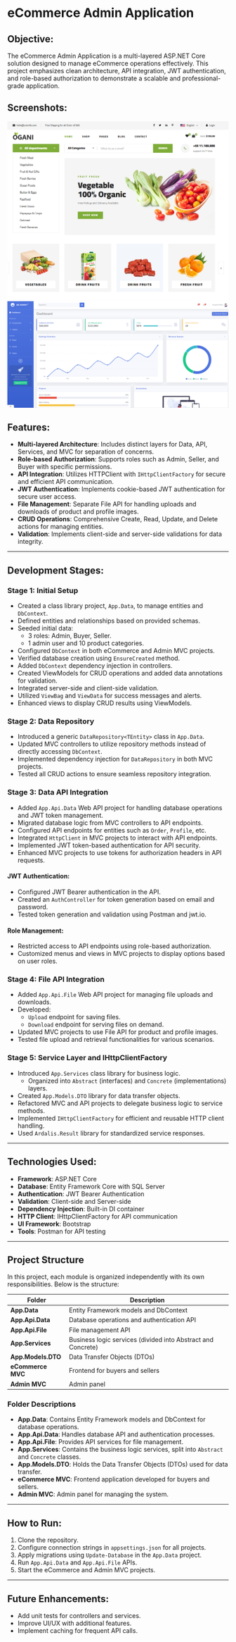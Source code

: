# eCommerce Admin Application

## Objective:
The eCommerce Admin Application is a multi-layered ASP.NET Core solution designed to manage eCommerce operations effectively. This project emphasizes clean architecture, API integration, JWT authentication, and role-based authorization to demonstrate a scalable and professional-grade application.

## Screenshots:
![eCommerce Website Screenshot](screenshot.png)
![Admin Website Screenshot](screenshot2.png)

## Features:
- **Multi-layered Architecture**: Includes distinct layers for Data, API, Services, and MVC for separation of concerns.
- **Role-based Authorization**: Supports roles such as Admin, Seller, and Buyer with specific permissions.
- **API Integration**: Utilizes HTTPClient with `IHttpClientFactory` for secure and efficient API communication.
- **JWT Authentication**: Implements cookie-based JWT authentication for secure user access.
- **File Management**: Separate File API for handling uploads and downloads of product and profile images.
- **CRUD Operations**: Comprehensive Create, Read, Update, and Delete actions for managing entities.
- **Validation**: Implements client-side and server-side validations for data integrity.

---

## Development Stages:

### Stage 1: Initial Setup
- Created a class library project, `App.Data`, to manage entities and `DbContext`.
- Defined entities and relationships based on provided schemas.
- Seeded initial data:
  - 3 roles: Admin, Buyer, Seller.
  - 1 admin user and 10 product categories.
- Configured `DbContext` in both eCommerce and Admin MVC projects.
- Verified database creation using `EnsureCreated` method.
- Added `DbContext` dependency injection in controllers.
- Created ViewModels for CRUD operations and added data annotations for validation.
- Integrated server-side and client-side validation.
- Utilized `ViewBag` and `ViewData` for success messages and alerts.
- Enhanced views to display CRUD results using ViewModels.

### Stage 2: Data Repository
- Introduced a generic `DataRepository<TEntity>` class in `App.Data`.
- Updated MVC controllers to utilize repository methods instead of directly accessing `DbContext`.
- Implemented dependency injection for `DataRepository` in both MVC projects.
- Tested all CRUD actions to ensure seamless repository integration.

### Stage 3: Data API Integration
- Added `App.Api.Data` Web API project for handling database operations and JWT token management.
- Migrated database logic from MVC controllers to API endpoints.
- Configured API endpoints for entities such as `Order`, `Profile`, etc.
- Integrated `HttpClient` in MVC projects to interact with API endpoints.
- Implemented JWT token-based authentication for API security.
- Enhanced MVC projects to use tokens for authorization headers in API requests.

#### JWT Authentication:
- Configured JWT Bearer authentication in the API.
- Created an `AuthController` for token generation based on email and password.
- Tested token generation and validation using Postman and jwt.io.

#### Role Management:
- Restricted access to API endpoints using role-based authorization.
- Customized menus and views in MVC projects to display options based on user roles.

### Stage 4: File API Integration
- Added `App.Api.File` Web API project for managing file uploads and downloads.
- Developed:
  - `Upload` endpoint for saving files.
  - `Download` endpoint for serving files on demand.
- Updated MVC projects to use File API for product and profile images.
- Tested file upload and retrieval functionalities for various scenarios.

### Stage 5: Service Layer and IHttpClientFactory
- Introduced `App.Services` class library for business logic.
  - Organized into `Abstract` (interfaces) and `Concrete` (implementations) layers.
- Created `App.Models.DTO` library for data transfer objects.
- Refactored MVC and API projects to delegate business logic to service methods.
- Implemented `IHttpClientFactory` for efficient and reusable HTTP client handling.
- Used `Ardalis.Result` library for standardized service responses.

---

## Technologies Used:
- **Framework**: ASP.NET Core
- **Database**: Entity Framework Core with SQL Server
- **Authentication**: JWT Bearer Authentication
- **Validation**: Client-side and Server-side
- **Dependency Injection**: Built-in DI container
- **HTTP Client**: IHttpClientFactory for API communication
- **UI Framework**: Bootstrap
- **Tools**: Postman for API testing

---

## Project Structure

In this project, each module is organized independently with its own responsibilities. Below is the structure:

| Folder             | Description                                                           |
|--------------------|-----------------------------------------------------------------------|
| **App.Data**       | Entity Framework models and DbContext                                 |
| **App.Api.Data**   | Database operations and authentication API                            |
| **App.Api.File**   | File management API                                                   |
| **App.Services**   | Business logic services (divided into Abstract and Concrete)          |
| **App.Models.DTO** | Data Transfer Objects (DTOs)                                          |
| **eCommerce MVC**  | Frontend for buyers and sellers                                       |
| **Admin MVC**      | Admin panel                                                           |

### Folder Descriptions

- **App.Data**: Contains Entity Framework models and DbContext for database operations.
- **App.Api.Data**: Handles database API and authentication processes.
- **App.Api.File**: Provides API services for file management.
- **App.Services**: Contains the business logic services, split into `Abstract` and `Concrete` classes.
- **App.Models.DTO**: Holds the Data Transfer Objects (DTOs) used for data transfer.
- **eCommerce MVC**: Frontend application developed for buyers and sellers.
- **Admin MVC**: Admin panel for managing the system.

---

## How to Run:
1. Clone the repository.
2. Configure connection strings in `appsettings.json` for all projects.
3. Apply migrations using `Update-Database` in the `App.Data` project.
4. Run `App.Api.Data` and `App.Api.File` APIs.
5. Start the eCommerce and Admin MVC projects.

---

## Future Enhancements:
- Add unit tests for controllers and services.
- Improve UI/UX with additional features.
- Implement caching for frequent API calls.

